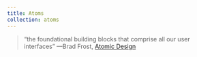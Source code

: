 ```yaml
---
title: Atoms
collection: atoms
---
```


> “the foundational building blocks that comprise all our user interfaces”
> —Brad Frost, [Atomic Design](http://atomicdesign.bradfrost.com/chapter-2/#atoms)
